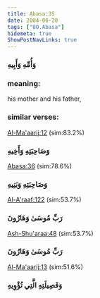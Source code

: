 ```yaml
---
title: Abasa:35
date: 2004-06-20
tags: ["80.Abasa"]
hidemeta: true 
ShowPostNavLinks: true 
---
```

### وَأُمِّهِ وَأَبِيهِ
### meaning: 
his mother and his father,
### similar verses: 

[Al-Ma'aarij:12](/70/12) (sim:83.2%)

### وَصَاحِبَتِهِ وَأَخِيهِ

[Abasa:36](/80/36) (sim:78.6%)

### وَصَاحِبَتِهِ وَبَنِيهِ

[Al-A'raaf:122](/7/122) (sim:53.7%)

### رَبِّ مُوسَىٰ وَهَارُونَ

[Ash-Shu'araa:48](/26/48) (sim:53.7%)

### رَبِّ مُوسَىٰ وَهَارُونَ

[Al-Ma'aarij:13](/70/13) (sim:51.6%)

### وَفَصِيلَتِهِ الَّتِي تُؤْوِيهِ
